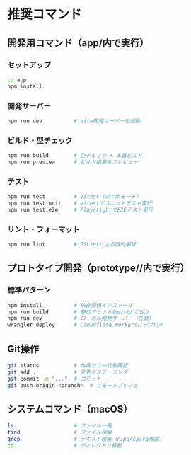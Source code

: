 # 推奨コマンド

## 開発用コマンド（app/内で実行）

### セットアップ
```bash
cd app
npm install
```

### 開発サーバー
```bash
npm run dev          # Vite開発サーバーを起動
```

### ビルド・型チェック
```bash
npm run build        # 型チェック + 本番ビルド
npm run preview      # ビルド結果をプレビュー
```

### テスト
```bash
npm run test         # Vitest（watchモード）
npm run test:unit    # Vitestでユニットテスト実行
npm run test:e2e     # PlaywrightでE2Eテスト実行
```

### リント・フォーマット
```bash
npm run lint         # ESLintによる静的解析
```

## プロトタイプ開発（prototype/<branch-name>/内で実行）

### 標準パターン
```bash
npm install          # 依存関係インストール
npm run build        # 静的アセットをdist/に出力
npm run dev          # ローカル開発サーバー（任意）
wrangler deploy      # Cloudflare Workersにデプロイ
```

## Git操作
```bash
git status           # 作業ツリー状態確認
git add .            # 変更をステージング
git commit -m "..."  # コミット
git push origin <branch>  # リモートプッシュ
```

## システムコマンド（macOS）
```bash
ls                   # ファイル一覧
find                 # ファイル検索
grep                 # テキスト検索（ripgrep/rg推奨）
cd                   # ディレクトリ移動
```